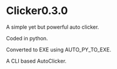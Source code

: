 # Clicker0.3.0
A simple yet but powerful auto clicker.

Coded in python.

Converted to EXE using AUTO_PY_TO_EXE.

A CLI based AutoClicker.
